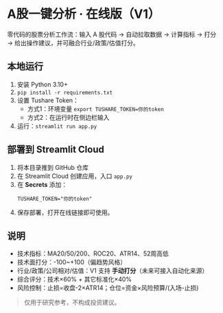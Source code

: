 # A股一键分析 · 在线版（V1）

零代码的股票分析工作流：输入 A 股代码 → 自动拉取数据 → 计算指标 → 打分 → 给出操作建议，并可融合行业/政策/估值打分。

## 本地运行
1. 安装 Python 3.10+
2. `pip install -r requirements.txt`
3. 设置 Tushare Token：
   - 方式1：环境变量 `export TUSHARE_TOKEN=你的token`
   - 方式2：在运行时在侧边栏输入
4. 运行：`streamlit run app.py`

## 部署到 Streamlit Cloud
1. 将本目录推到 GitHub 仓库
2. 在 Streamlit Cloud 创建应用，入口 `app.py`
3. 在 **Secrets** 添加：
   ```
   TUSHARE_TOKEN="你的token"
   ```
4. 保存部署，打开在线链接即可使用。

## 说明
- 技术指标：MA20/50/200、ROC20、ATR14、52周高低
- 技术面打分：-100~+100（偏趋势风格）
- 行业/政策/公司相对/估值：V1 支持 **手动打分**（未来可接入自动化来源）
- 综合评分：技术×60% + 其它标准化×40%
- 风险控制：止损=收盘-2×ATR14；仓位=资金×风险预算/(入场-止损)

> 仅用于研究参考，不构成投资建议。